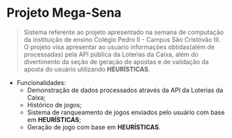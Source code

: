 # Projeto Mega-Sena
>Sistema referente ao projeto apresentado na semana de computação da instituição de ensino Colégio Pedro II - Campus São Cristóvão III.
>O projeto visa apresentar ao usuario informações obtidas(além de processadas) pela API pública da Loterias da Caixa, além do divertimento da seção de geração de apostas e de validação da aposta do usuário utilizando <b>HEURÍSTICAS</b>.

* Funcionalidades:
    * Demonstração de dados processados através da API da Loterias da Caixa;
    * Histórico de jogos;
    * Sistema de ranqueamento de jogos enviados pelo usuário com base em <b>HEURÍSTICAS</b>;
    * Geração de jogo com base em <b>HEURÍSTICAS</b>.
